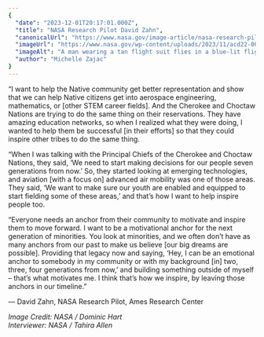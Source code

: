 ```yaml
---
{
  "date": "2023-12-01T20:17:01.000Z",
  "title": "NASA Research Pilot David Zahn",
  "canonicalUrl": "https://www.nasa.gov/image-article/nasa-research-pilot-david-zahn/",
  "imageUrl": "https://www.nasa.gov/wp-content/uploads/2023/11/acd22-0036-011orig-2.jpg",
  "imageAlt": "A man wearing a tan flight suit flies in a blue-lit flight simulator. Navigation guidance and other controls light up the simulator’s front dashboard.",
  "author": "Michelle Zajac"
}
---
```


“I want to help the Native community get better representation and show that we can help Native citizens get into aerospace engineering, mathematics, or \[other STEM career fields\]. And the Cherokee and Choctaw Nations are trying to do the same thing on their reservations. They have amazing education networks, so when I realized what they were doing, I wanted to help them be successful \[in their efforts\] so that they could inspire other tribes to do the same thing.

“When I was talking with the Principal Chiefs of the Cherokee and Choctaw Nations, they said, ‘We need to start making decisions for our people seven generations from now.’ So, they started looking at emerging technologies, and aviation \[with a focus on\] advanced air mobility was one of those areas. They said, ‘We want to make sure our youth are enabled and equipped to start fielding some of these areas,’ and that’s how I want to help inspire people too. 

“Everyone needs an anchor from their community to motivate and inspire them to move forward. I want to be a motivational anchor for the next generation of minorities. You look at minorities, and we often don’t have as many anchors from our past to make us believe \[our big dreams are possible\]. Providing that legacy now and saying, ‘Hey, I can be an emotional anchor to somebody in my community or with my background \[in\] two, three, four generations from now,’ and building something outside of myself – that’s what motivates me. I think that’s how we inspire, by leaving those anchors in our timeline.” 

— David Zahn, NASA Research Pilot, Ames Research Center

_Image Credit: NASA / Dominic Hart  
Interviewer: NASA / Tahira Allen_
